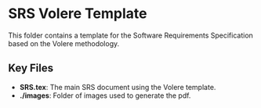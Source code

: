 # SRS Volere Template

This folder contains a template for the Software Requirements Specification based on the Volere methodology.

## Key Files
- **SRS.tex**: The main SRS document using the Volere template.
- **./images**: Folder of images used to generate the pdf.